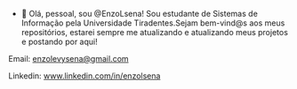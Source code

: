 - 👋 Olá, pessoal, sou @EnzoLsena!
Sou estudante de Sistemas de Informação pela Universidade Tiradentes.Sejam bem-vind@s aos meus repositórios, estarei sempre me atualizando e atualizando meus projetos e postando por aqui!

Email: enzolevysena@gmail.com

Linkedin: www.linkedin.com/in/enzolsena
